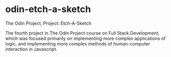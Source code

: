 # odin-etch-a-sketch
The Odin Project, Project: Etch-A-Sketch

The fourth project in The Odin Project course on Full Stack Development, which was focused primarily on implementing more complex applications of logic, and implementing more complex methods of human-computer interaction in Javascript.
